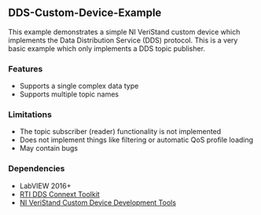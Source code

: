 ## DDS-Custom-Device-Example
This example demonstrates a simple NI VeriStand custom device which implements the Data Distribution Service (DDS) protocol. This is a very basic example which only implements a DDS topic publisher.
### Features
* Supports a single complex data type
* Supports multiple topic names
### Limitations
* The topic subscriber (reader) functionality is not implemented
* Does not implement things like filtering or automatic QoS profile loading
* May contain bugs
### Dependencies
* LabVIEW 2016+
* [RTI DDS Connext Toolkit](http://sine.ni.com/nips/cds/view/p/lang/en/nid/211817)
* [NI VeriStand Custom Device Development Tools](https://forums.ni.com/t5/NI-VeriStand-Add-Ons-Documents/VeriStand-Development-Tools-VIPC/ta-p/3632685)

